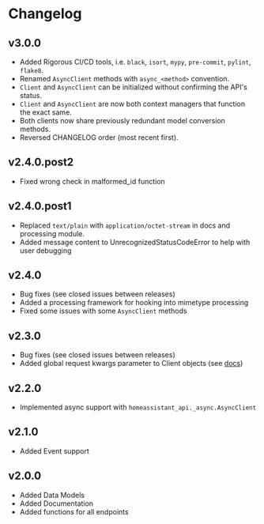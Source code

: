 # Changelog

## v3.0.0

- Added Rigorous CI/CD tools, i.e. `black`, `isort`, `mypy`, `pre-commit`, `pylint`, `flake8`.
- Renamed `AsyncClient` methods with `async_<method>` convention.
- `Client` and `AsyncClient` can be initialized without confirming the API's status.
- `Client` and `AsyncClient` are now both context managers that function the exact same.
- Both clients now share previously redundant model conversion methods.
- Reversed CHANGELOG order (most recent first).

## v2.4.0.post2

- Fixed wrong check in malformed_id function

## v2.4.0.post1

- Replaced `text/plain` with `application/octet-stream` in docs and processing module.
- Added message content to UnrecognizedStatusCodeError to help with user debugging

## v2.4.0

- Bug fixes (see closed issues between releases)
- Added a processing framework for hooking into mimetype processing
- Fixed some issues with some ``AsyncClient`` methods

## v2.3.0

- Bug fixes (see closed issues between releases)
- Added global request kwargs parameter to Client objects (see [docs](homeassistantapi.rtfd.io/en/latest/api.html#homeassistant_api.Client))

## v2.2.0

- Implemented async support with `homeassistant_api._async.AsyncClient`

## v2.1.0

- Added Event support

## v2.0.0

- Added Data Models
- Added Documentation
- Added functions for all endpoints
